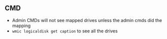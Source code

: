 ## CMD
* Admin CMDs will not see mapped drives unless the admin cmds did the mapping
* `wmic logicaldisk get caption` to see all the drives